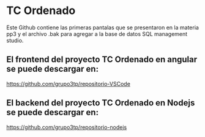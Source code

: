 # TC Ordenado

Este Github contiene las primeras pantalas que se presentaron en la materia pp3 y el archivo .bak para agregar 
a la base de datos SQL management studio.

## El frontend del proyecto TC Ordenado en angular se puede descargar en: 
https://github.com/grupo3tp/repositorio-VSCode

## El backend del proyecto TC Ordenado en Nodejs se puede descargar en:
https://github.com/grupo3tp/repositorio-nodejs
